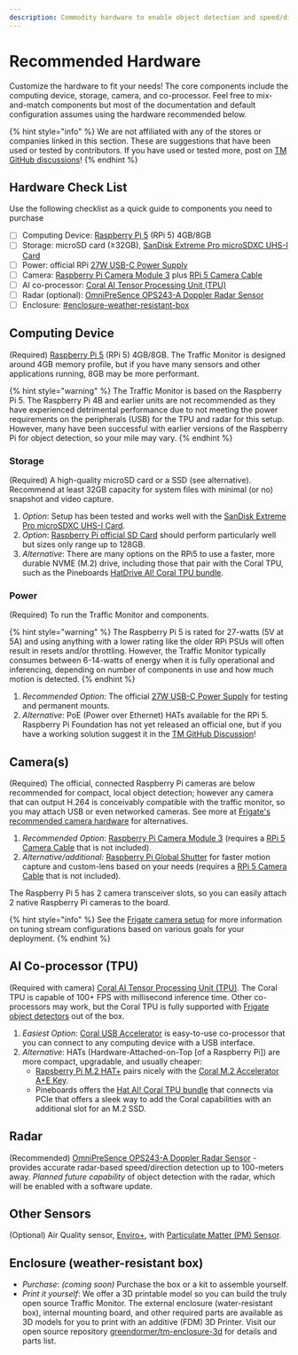 ```yaml
---
description: Commodity hardware to enable object detection and speed/direction measurement.
---
```


# Recommended Hardware

Customize the hardware to fit your needs!  The core components include the computing device, storage, camera, and co-processor. Feel free to mix-and-match components but most of the documentation and default configuration assumes using the hardware recommended below.

{% hint style="info" %}
We are not affiliated with any of the stores or companies linked in this section. These are suggestions that have been used or tested by contributors. If you have used or tested more, post on [TM GitHub discussions](https://github.com/glossyio/traffic-monitor/discussions)!
{% endhint %}

## Hardware Check List

Use the following checklist as a quick guide to components you need to purchase

* [ ] Computing Device:   [Raspberry Pi 5](https://www.raspberrypi.com/products/raspberry-pi-5/) (RPi 5) 4GB/8GB
* [ ] Storage: microSD card (≥32GB), [SanDisk Extreme Pro microSDXC UHS-I Card](https://www.westerndigital.com/products/memory-cards/sandisk-extreme-pro-uhs-i-microsd?sku=SDSQXCD-128G-GN6MA)
* [ ] Power: official RPi [27W USB-C Power Supply](https://www.pishop.us/product/raspberry-pi-27w-usb-c-power-supply-black-us/)
* [ ] Camera: [Raspberry Pi Camera Module 3](https://www.raspberrypi.com/products/camera-module-3/) plus [RPi 5 Camera Cable](https://www.raspberrypi.com/products/camera-cable/)
* [ ] AI co-processor: [Coral AI Tensor Processing Unit (TPU)](https://coral.ai/products/)
* [ ] Radar (optional): [OmniPreSence OPS243-A Doppler Radar Sensor](https://omnipresense.com/product/ops243-doppler-radar-sensor/)
* [ ] Enclosure:  [#enclosure-weather-resistant-box](recommended-hardware.md#enclosure-weather-resistant-box "mention")

## Computing Device

(Required) [Raspberry Pi 5](https://www.raspberrypi.com/products/raspberry-pi-5/) (RPi 5) 4GB/8GB. The Traffic Monitor is designed around 4GB memory profile, but if you have many sensors and other applications running, 8GB may be more performant.

{% hint style="warning" %}
The Traffic Monitor is based on the Raspberry Pi 5. The Raspberry Pi 4B and earlier units are not recommended as they have experienced detrimental performance due to not meeting the power requirements on the peripherals (USB) for the TPU and radar for this setup.  However, many have been successful with earlier versions of the Raspberry Pi for object detection, so your mile may vary.
{% endhint %}

### Storage

(Required) A high-quality microSD card or a SSD (see alternative). Recommend at least 32GB capacity for system files with minimal (or no) snapshot and video capture.

1. _Option_: Setup has been tested and works well with the [SanDisk Extreme Pro microSDXC UHS-I Card](https://www.westerndigital.com/products/memory-cards/sandisk-extreme-pro-uhs-i-microsd?sku=SDSQXCD-128G-GN6MA).
2. _Option_: [Raspberry Pi official SD Card](https://www.raspberrypi.com/products/sd-cards/?variant=sd-64gb) should perform particularly well but sizes only range up to 128GB.
3. _Alternative_: There are many options on the RPi5 to use a faster, more durable NVME (M.2) drive, including those that pair with the Coral TPU, such as the Pineboards [HatDrive AI! Coral TPU bundle](https://pineboards.io/products/hatdrive-ai-coral-edge-tpu-bundle-nvme-2230-2242-gen-2-for-raspberry-pi-5).

### Power&#x20;

(Required) To run the Traffic Monitor and components.

{% hint style="warning" %}
The Raspberry Pi 5 is rated for 27-watts (5V at 5A) and using anything with a lower rating like the older RPi PSUs will often result in resets and/or throttling. However, the Traffic Monitor typically consumes between 6-14-watts of energy  when it is fully operational and inferencing, depending on number of components in use and how much motion is detected.
{% endhint %}

1. _Recommended Option_: The official [27W USB-C Power Supply](https://www.pishop.us/product/raspberry-pi-27w-usb-c-power-supply-black-us/) for testing and permanent mounts.
2. _Alternative_: PoE (Power over Ethernet) HATs available for the RPi 5. Raspberry Pi Foundation has not yet released an official one, but if you have a working solution suggest it in the [TM GitHub Discussion](https://github.com/glossyio/traffic-monitor/discussions/new/choose)!

## Camera(s)

(Required) The official, connected Raspberry Pi cameras are below recommended for compact, local object detection; however any camera that can output H.264 is conceivably compatible with the traffic monitor, so you may attach USB or even networked cameras. See more at [Frigate's recommended camera hardware](https://docs.frigate.video/frigate/hardware#cameras) for alternatives. &#x20;

1. _Recommended Option_: [Raspberry Pi Camera Module 3](https://www.raspberrypi.com/products/camera-module-3/) (requires a [RPi 5 Camera Cable](https://www.raspberrypi.com/products/camera-cable/) that is not included).
2. _Alternative/additional:_ [Raspberry Pi Global Shutter](https://www.raspberrypi.com/products/raspberry-pi-global-shutter-camera/) for faster motion capture and custom-lens based on your needs (requires a [RPi 5 Camera Cable](https://www.raspberrypi.com/products/camera-cable/) that is not included).

The Raspberry Pi 5 has 2 camera transceiver slots, so you can easily attach 2 native Raspberry Pi cameras to the board.&#x20;

{% hint style="info" %}
See the [Frigate camera setup](https://docs.frigate.video/frigate/camera_setup) for more information on tuning stream configurations based on various goals for your deployment.
{% endhint %}

## AI Co-processor (TPU)

(Required with camera) [Coral AI Tensor Processing Unit (TPU)](https://coral.ai/products/). The Coral TPU is capable of 100+ FPS with millisecond inference time. Other co-processors may work, but the Coral TPU is fully supported with [Frigate object detectors](https://docs.frigate.video/configuration/object_detectors) out of the box. &#x20;

1. _Easiest Option_: [Coral USB Accelerator](https://coral.ai/products/accelerator) is easy-to-use co-processor that you can connect to any computing device with a USB interface.
2. _Alternative_: HATs (Hardware-Attached-on-Top \[of a Raspberry Pi]) are more compact, upgradable, and usually cheaper:
   * [Rapsberry Pi M.2 HAT+](https://www.raspberrypi.com/products/m2-hat-plus/) pairs nicely with the [Coral M.2 Accelerator A+E Key](https://coral.ai/products/m2-accelerator-ae).
   * Pineboards offers the [Hat AI! Coral TPU bundle](https://pineboards.io/products/hat-ai-coral-edge-tpu-bundle-for-raspberry-pi-5) that connects via PCIe that offers a sleek way to add the Coral capabilities with an additional slot for an M.2 SSD.

## Radar

(Recommended) [OmniPreSence OPS243-A Doppler Radar Sensor](https://omnipresense.com/product/ops243-doppler-radar-sensor/) - provides accurate radar-based speed/direction detection up to 100-meters away.  _Planned future capability_ of object detection with the radar, which will be enabled with a software update.

## Other Sensors

(Optional) Air Quality sensor, [Enviro+](https://www.pishop.us/product/enviro-for-raspberry-pi/), with [Particulate Matter (PM) Sensor](https://www.pishop.us/product/pms5003-particulate-matter-sensor-with-cable/).

## Enclosure (weather-resistant box)

* _Purchase_: _(coming soon)_ Purchase the box or a kit to assemble yourself.
* _Print it yourself_:  We offer a 3D printable model so you can build the truly open source Traffic Monitor.  The external enclosure (water-resistant box), internal mounting board, and other required parts are available as 3D models for you to print with an additive (FDM) 3D Printer.  Visit our open source repository [greendormer/tm-enclosure-3d](https://github.com/greendormer/tm-enclosure-3d) for details and parts list.
